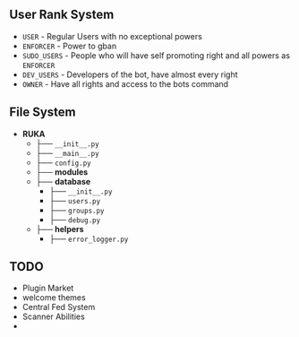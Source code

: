 ## User Rank System
* `USER` - Regular Users with no exceptional powers
* `ENFORCER` -  Power to gban
* `SUDO_USERS` - People who will have self promoting right and all powers as `ENFORCER`
* `DEV_USERS` - Developers of the bot, have almost every right
* `OWNER` - Have all rights and access to the bots command


## File System
- **RUKA**
    - ├── `__init__.py`
    - ├── `__main__.py`
    - ├── `config.py`
    - ├── **modules**
    - ├── **database**
        - ├── `__init__.py`
        - ├── `users.py`
        - ├── `groups.py`
        - ├── `debug.py`
    - ├── **helpers**
        - ├── `error_logger.py`


## TODO
- Plugin Market
- welcome themes
- Central Fed System
- Scanner Abilities
- 